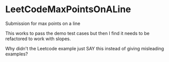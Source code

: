 # LeetCodeMaxPointsOnALine
Submission for max points on a line

This works to pass the demo test cases but then I find it needs to be refactored to work with slopes.

Why didn't the Leetcode example just SAY this instead of giving misleading examples?

